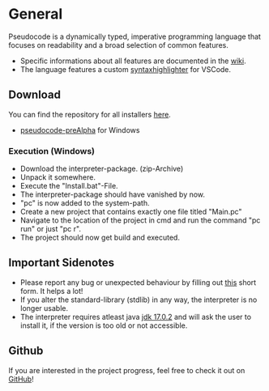 # General
Pseudocode is a dynamically typed, imperative programming language that focuses on readability and a broad selection of common features.
 - Specific informations about all features are documented in the [wiki](https://github.com/xtay2/Pseudocode-II/wiki).
 - The language features a custom [syntaxhighlighter](https://marketplace.visualstudio.com/items?itemName=xtay.pseudocode-lang) for VSCode.

## Download
You can find the repository for all installers [here](https://github.com/xtay2/Pseudocode-Installer/).
 - [pseudocode-preAlpha](https://github.com/xtay2/Pseudocode-Installer/blob/main/pseudocode-win-installer.zip?raw=true) for Windows

### Execution (Windows)
 - Download the interpreter-package. (zip-Archive)
 - Unpack it somewhere.
 - Execute the "Install.bat"-File.
 - The interpreter-package should have vanished by now.
 - "pc" is now added to the system-path.
 - Create a new project that contains exactly one file titled "Main.pc"
 - Navigate to the location of the project in cmd and run the command "pc run" or just "pc r".
 - The project should now get build and executed.

## Important Sidenotes
 - Please report any bug or unexpected behaviour by filling out [this](https://github.com/xtay2/Pseudocode-II/issues/new/choose) short form. It helps a lot!
 - If you alter the standard-library (stdlib) in any way, the interpreter is no longer usable.
 - The interpreter requires atleast java [jdk 17.0.2](https://www.oracle.com/java/technologies/javase/jdk17-archive-downloads.html) and will ask the user to install it, if the version is too old or not accessible.


## Github
If you are interested in the project progress, feel free to check it out on [GitHub](https://github.com/xtay2/Pseudocode-II)!
